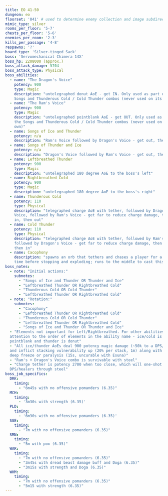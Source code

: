 ```yaml
---
title: EO 41-50
dungeon: eo
floorset: '041' # used to determine enemy collection and image subdirectory
mimic_type: silver
rooms_per_floor: '5-7'
chests_per_floor: '5-6'
enemies_per_room: '2-3'
kills_per_passage: '4-8'
respawns: '?'
hoard_type: 'Silver-tinged Sack'
boss: 'Servomechanical Chimera 14X'
boss_hp: 2208000 (approx.)
boss_attack_damage: 5704
boss_attack_type: Physical
boss_abilities:
  - name: "The Dragon's Voice"
    potency: 900
    type: Magic
    description: "untelegraphed donut AoE - get IN. Only used as part of the
    Songs and Thunderous Cold / Cold Thunder combos (never used on its own)"
  - name: "The Ram's Voice"
    potency: 900
    type: Magic
    description: "untelegraphed pointblank AoE - get OUT. Only used as part of
    the Songs and Thunderous Cold / Cold Thunder combos (never used on its
    own)"
  - name: Songs of Ice and Thunder
    potency: n/a
    description: "Ram's Voice followed by Dragon's Voice - get out, then in"
  - name: Songs of Thunder and Ice
    potency: n/a
    description: "Dragon's Voice followed by Ram's Voice - get out, then in"
  - name: Leftbreathed Thunder
    potency: 900
    type: Magic
    description: "untelegraphed 180 degree AoE to the boss's left"
  - name: Rightbreathed Cold
    potency: 900
    type: Magic
    description: "untelegraphed 180 degree AoE to the boss's right"
  - name: Thunderous Cold
    potency: 110
    type: Physical
    description: "telegraphed charge AoE with tether, followed by Dragon's
    Voice, followed by Ram's Voice - get far to reduce charge damage, then get
    in, then out"
  - name: Cold Thunder
    potency: 110
    type: Physical
    description: "telegraphed charge AoE with tether, followed by Ram's Voice,
    followed by Dragon's Voice - get far to reduce charge damage, then get out,
    then in"
  - name: Cacophony
    description: "spawns an orb that tethers and chases a player for a short
    time before stopping and exploding; runs to the middle to cast this"
boss_notes:
  - note: "Initial actions:"
    subnotes:
      - "Songs of Ice and Thunder OR Thunder and Ice"
      - "Leftbreathed Thunder OR Rightbreathed Cold"
      - "Thunderous Cold OR Cold Thunder"
      - "Leftbreathed Thunder OR Rightbreathed Cold"
  - note: "Rotation:"
    subnotes:
      - "Cacophony"
      - "Leftbreathed Thunder OR Rightbreathed Cold"
      - "Thunderous Cold OR Cold Thunder"
      - "Leftbreathed Thunder OR Rightbreathed Cold"
      - "Songs of Ice and Thunder OR Thunder and Ice"
  - "Elements not important for Left/Rightbreathed. For other abilities, pay
  attention to the order of elements in the ability name - ice/cold is
  pointblank and thunder is donut"
  - "All ice/thunder AoEs deal 900 potency magic damage (~50k to a DPS/healer)
  and inflict stacking vulnerability up (20% per stack, 1m) along with
  deep freeze or paralysis (15s, uncurable with Esuna)"
  - "Ram's + Dragon's Voice combo is survivable with steel"
  - "Charge tether is potency 2700 when too close, which will one-shot
  DPS/healers through steel"
boss_job_specifics:
  DRK:
    timing:
      - "6m45s with no offensive pomanders (6.35)"
  MCH:
    timing:
      - '3m30s with strength (6.35)'
  PLD:
    timing:
      - '6m30s with no offensive pomanders (6.35)'
  SGE:
    timing:
      - "7m with no offensive pomanders (6.35)"
  SMN:
    timing:
      - "5m with pox (6.35)"
  WAR:
    timing:
      - "7m with no offensive pomanders (6.35)"
      - "3m45s with dread beast damage buff and Doga (6.35)"
      - "3m15s with strength and Doga (6.35)"
  WHM:
    timing:
      - "7m with no offensive pomanders (6.35)"
      - "5m15 with strength (6.35)"
---
```

